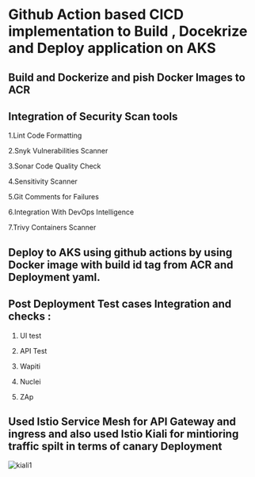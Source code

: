 # Github Action based CICD implementation to Build , Docekrize and Deploy application on AKS

## Build and Dockerize and pish Docker Images to ACR 

## Integration of Security Scan tools 

1.Lint Code Formatting

2.Snyk Vulnerabilities Scanner

3.Sonar Code Quality Check

4.Sensitivity Scanner

5.Git Comments for Failures

6.Integration With DevOps Intelligence

7.Trivy Containers Scanner

## Deploy to AKS using github actions by using Docker image with build id tag from ACR and Deployment yaml.

## Post Deployment Test cases Integration and checks :
1. UI test 
 
3. API Test 
 
5. Wapiti 
 
7. Nuclei

9. ZAp 

## Used Istio Service Mesh for API Gateway and ingress and also used Istio Kiali for mintioring traffic spilt in terms of canary Deployment 

![kiali1](https://user-images.githubusercontent.com/41900814/197684860-d6b922d2-2ff9-4470-969d-105346b92461.png)

